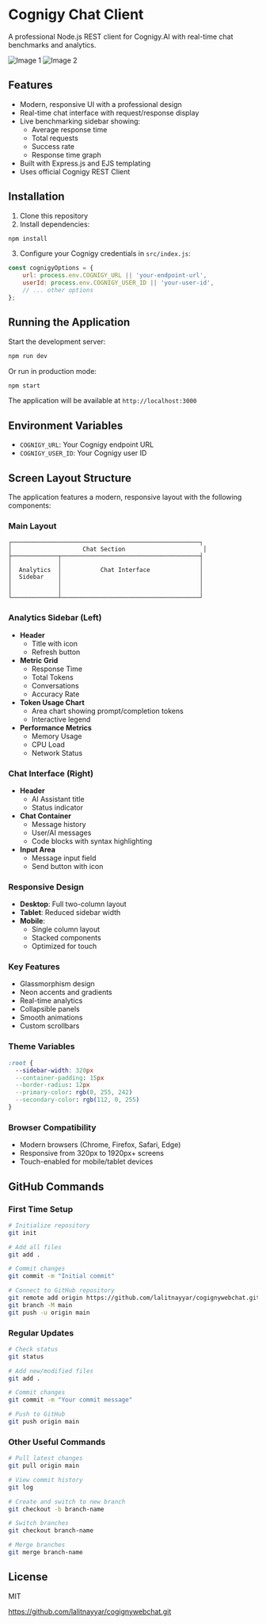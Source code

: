 # Cognigy Chat Client

A professional Node.js REST client for Cognigy.AI with real-time chat benchmarks and analytics.

![Image 1](https://github.com/lalitnayyar/cogignywebchat/blob/main/chrome_DiwkWZMalz.png)
![Image 2](https://github.com/lalitnayyar/cogignywebchat/blob/main/IBNTuEff5s.png)

## Features

- Modern, responsive UI with a professional design
- Real-time chat interface with request/response display
- Live benchmarking sidebar showing:
  - Average response time
  - Total requests
  - Success rate
  - Response time graph
- Built with Express.js and EJS templating
- Uses official Cognigy REST Client

## Installation

1. Clone this repository
2. Install dependencies:
```bash
npm install
```

3. Configure your Cognigy credentials in `src/index.js`:
```javascript
const cognigyOptions = {
    url: process.env.COGNIGY_URL || 'your-endpoint-url',
    userId: process.env.COGNIGY_USER_ID || 'your-user-id',
    // ... other options
};
```

## Running the Application

Start the development server:
```bash
npm run dev
```

Or run in production mode:
```bash
npm start
```

The application will be available at `http://localhost:3000`

## Environment Variables

- `COGNIGY_URL`: Your Cognigy endpoint URL
- `COGNIGY_USER_ID`: Your Cognigy user ID

## Screen Layout Structure

The application features a modern, responsive layout with the following components:

### Main Layout
```
┌─────────────────────────────────────────────────────┐
│                    Chat Section                      │
├─────────────┬───────────────────────────────────────┤
│             │                                       │
│  Analytics  │           Chat Interface              │
│  Sidebar    │                                       │
│             │                                       │
│             │                                       │
└─────────────┴───────────────────────────────────────┘
```

### Analytics Sidebar (Left)
- **Header**
  - Title with icon
  - Refresh button
- **Metric Grid**
  - Response Time
  - Total Tokens
  - Conversations
  - Accuracy Rate
- **Token Usage Chart**
  - Area chart showing prompt/completion tokens
  - Interactive legend
- **Performance Metrics**
  - Memory Usage
  - CPU Load
  - Network Status

### Chat Interface (Right)
- **Header**
  - AI Assistant title
  - Status indicator
- **Chat Container**
  - Message history
  - User/AI messages
  - Code blocks with syntax highlighting
- **Input Area**
  - Message input field
  - Send button with icon

### Responsive Design
- **Desktop**: Full two-column layout
- **Tablet**: Reduced sidebar width
- **Mobile**: 
  - Single column layout
  - Stacked components
  - Optimized for touch

### Key Features
- Glassmorphism design
- Neon accents and gradients
- Real-time analytics
- Collapsible panels
- Smooth animations
- Custom scrollbars

### Theme Variables
```css
:root {
  --sidebar-width: 320px
  --container-padding: 15px
  --border-radius: 12px
  --primary-color: rgb(0, 255, 242)
  --secondary-color: rgb(112, 0, 255)
}
```

### Browser Compatibility
- Modern browsers (Chrome, Firefox, Safari, Edge)
- Responsive from 320px to 1920px+ screens
- Touch-enabled for mobile/tablet devices

## GitHub Commands

### First Time Setup
```bash
# Initialize repository
git init

# Add all files
git add .

# Commit changes
git commit -m "Initial commit"

# Connect to GitHub repository
git remote add origin https://github.com/lalitnayyar/cogignywebchat.git
git branch -M main
git push -u origin main
```

### Regular Updates
```bash
# Check status
git status

# Add new/modified files
git add .

# Commit changes
git commit -m "Your commit message"

# Push to GitHub
git push origin main
```

### Other Useful Commands
```bash
# Pull latest changes
git pull origin main

# View commit history
git log

# Create and switch to new branch
git checkout -b branch-name

# Switch branches
git checkout branch-name

# Merge branches
git merge branch-name
```

## License

MIT

https://github.com/lalitnayyar/cogignywebchat.git

